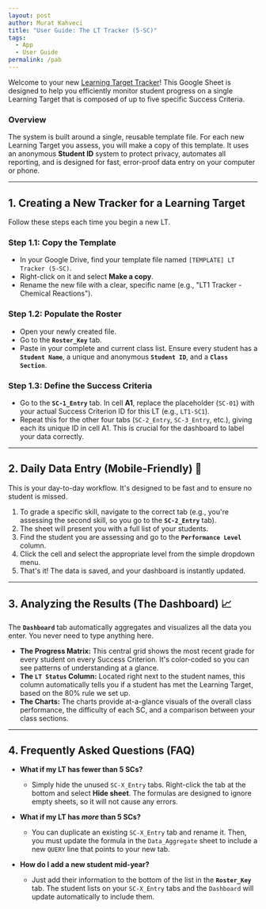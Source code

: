 ```yaml
---
layout: post
author: Murat Kahveci
title: "User Guide: The LT Tracker (5-SC)"
tags:
  - App
  - User Guide
permalink: /pab
---
```


Welcome to your new [Learning Target Tracker](/contact)! This Google Sheet is designed to help you efficiently monitor student progress on a single Learning Target that is composed of up to five specific Success Criteria.

### Overview
The system is built around a single, reusable template file. For each new Learning Target you assess, you will make a copy of this template. It uses an anonymous **Student ID** system to protect privacy, automates all reporting, and is designed for fast, error-proof data entry on your computer or phone.

---

## 1. Creating a New Tracker for a Learning Target

Follow these steps each time you begin a new LT.

### Step 1.1: Copy the Template
* In your Google Drive, find your template file named `[TEMPLATE] LT Tracker (5-SC)`.
* Right-click on it and select **Make a copy**.
* Rename the new file with a clear, specific name (e.g., "LT1 Tracker - Chemical Reactions").

### Step 1.2: Populate the Roster
* Open your newly created file.
* Go to the **`Roster_Key`** tab.
* Paste in your complete and current class list. Ensure every student has a **`Student Name`**, a unique and anonymous **`Student ID`**, and a **`Class Section`**.

### Step 1.3: Define the Success Criteria
* Go to the **`SC-1_Entry`** tab. In cell **A1**, replace the placeholder (`SC-01`) with your actual Success Criterion ID for this LT (e.g., `LT1-SC1`).
* Repeat this for the other four tabs (`SC-2_Entry`, `SC-3_Entry`, etc.), giving each its unique ID in cell A1. This is crucial for the dashboard to label your data correctly.

---

## 2. Daily Data Entry (Mobile-Friendly) 📱

This is your day-to-day workflow. It's designed to be fast and to ensure no student is missed.

1.  To grade a specific skill, navigate to the correct tab (e.g., you're assessing the second skill, so you go to the **`SC-2_Entry`** tab).
2.  The sheet will present you with a full list of your students.
3.  Find the student you are assessing and go to the **`Performance Level`** column.
4.  Click the cell and select the appropriate level from the simple dropdown menu.
5.  That's it! The data is saved, and your dashboard is instantly updated.

---

## 3. Analyzing the Results (The Dashboard) 📈

The **`Dashboard`** tab automatically aggregates and visualizes all the data you enter. You never need to type anything here.

* **The Progress Matrix:** This central grid shows the most recent grade for every student on every Success Criterion. It's color-coded so you can see patterns of understanding at a glance.
* **The `LT Status` Column:** Located right next to the student names, this column automatically tells you if a student has met the Learning Target, based on the 80% rule we set up.
* **The Charts:** The charts provide at-a-glance visuals of the overall class performance, the difficulty of each SC, and a comparison between your class sections.

---

## 4. Frequently Asked Questions (FAQ)

* **What if my LT has fewer than 5 SCs?**
    * Simply hide the unused `SC-X_Entry` tabs. Right-click the tab at the bottom and select **Hide sheet**. The formulas are designed to ignore empty sheets, so it will not cause any errors.

* **What if my LT has *more* than 5 SCs?**
    * You can duplicate an existing `SC-X_Entry` tab and rename it. Then, you must update the formula in the `Data_Aggregate` sheet to include a new `QUERY` line that points to your new tab.

* **How do I add a new student mid-year?**
    * Just add their information to the bottom of the list in the **`Roster_Key`** tab. The student lists on your `SC-X_Entry` tabs and the `Dashboard` will update automatically to include them.
